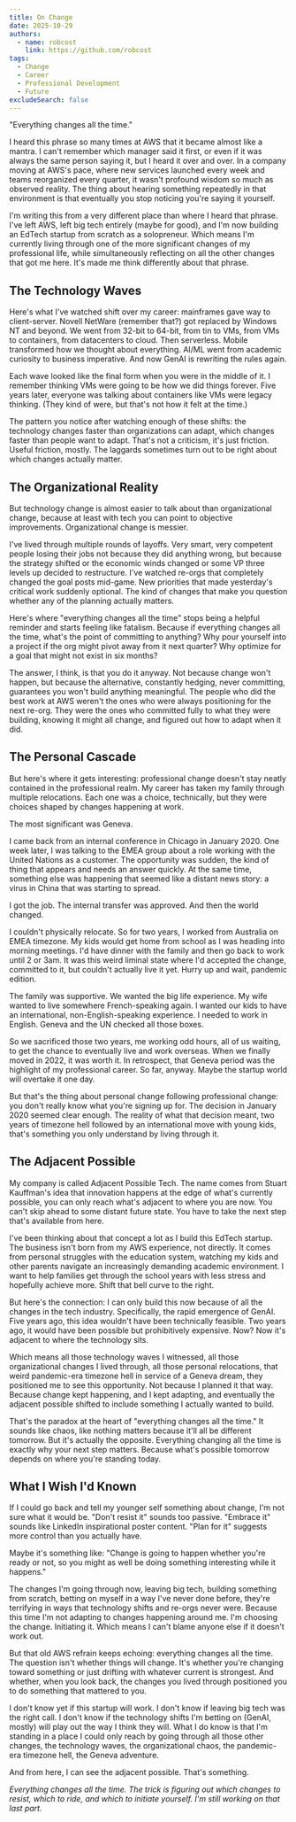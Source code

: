 ```yaml
---
title: On Change
date: 2025-10-29
authors:
  - name: robcost
    link: https://github.com/robcost
tags:
  - Change
  - Career
  - Professional Development
  - Future
excludeSearch: false
---
```

"Everything changes all the time."

I heard this phrase so many times at AWS that it became almost like a mantra. I can't remember which manager said it first, or even if it was always the same person saying it, but I heard it over and over. In a company moving at AWS's pace, where new services launched every week and teams reorganized every quarter, it wasn't profound wisdom so much as observed reality. The thing about hearing something repeatedly in that environment is that eventually you stop noticing you're saying it yourself.

I'm writing this from a very different place than where I heard that phrase. I've left AWS, left big tech entirely (maybe for good), and I'm now building an EdTech startup from scratch as a solopreneur. Which means I'm currently living through one of the more significant changes of my professional life, while simultaneously reflecting on all the other changes that got me here. It's made me think differently about that phrase.

## The Technology Waves

Here's what I've watched shift over my career: mainframes gave way to client-server. Novell NetWare (remember that?) got replaced by Windows NT and beyond. We went from 32-bit to 64-bit, from tin to VMs, from VMs to containers, from datacenters to cloud. Then serverless. Mobile transformed how we thought about everything. AI/ML went from academic curiosity to business imperative. And now GenAI is rewriting the rules again.

Each wave looked like the final form when you were in the middle of it. I remember thinking VMs were going to be how we did things forever. Five years later, everyone was talking about containers like VMs were legacy thinking. (They kind of were, but that's not how it felt at the time.)

The pattern you notice after watching enough of these shifts: the technology changes faster than organizations can adapt, which changes faster than people want to adapt. That's not a criticism, it's just friction. Useful friction, mostly. The laggards sometimes turn out to be right about which changes actually matter.

## The Organizational Reality

But technology change is almost easier to talk about than organizational change, because at least with tech you can point to objective improvements. Organizational change is messier.

I've lived through multiple rounds of layoffs. Very smart, very competent people losing their jobs not because they did anything wrong, but because the strategy shifted or the economic winds changed or some VP three levels up decided to restructure. I've watched re-orgs that completely changed the goal posts mid-game. New priorities that made yesterday's critical work suddenly optional. The kind of changes that make you question whether any of the planning actually matters.

Here's where "everything changes all the time" stops being a helpful reminder and starts feeling like fatalism. Because if everything changes all the time, what's the point of committing to anything? Why pour yourself into a project if the org might pivot away from it next quarter? Why optimize for a goal that might not exist in six months?

The answer, I think, is that you do it anyway. Not because change won't happen, but because the alternative, constantly hedging, never committing, guarantees you won't build anything meaningful. The people who did the best work at AWS weren't the ones who were always positioning for the next re-org. They were the ones who committed fully to what they were building, knowing it might all change, and figured out how to adapt when it did.

## The Personal Cascade

But here's where it gets interesting: professional change doesn't stay neatly contained in the professional realm. My career has taken my family through multiple relocations. Each one was a choice, technically, but they were choices shaped by changes happening at work.

The most significant was Geneva.

I came back from an internal conference in Chicago in January 2020. One week later, I was talking to the EMEA group about a role working with the United Nations as a customer. The opportunity was sudden, the kind of thing that appears and needs an answer quickly. At the same time, something else was happening that seemed like a distant news story: a virus in China that was starting to spread.

I got the job. The internal transfer was approved. And then the world changed.

I couldn't physically relocate. So for two years, I worked from Australia on EMEA timezone. My kids would get home from school as I was heading into morning meetings. I'd have dinner with the family and then go back to work until 2 or 3am. It was this weird liminal state where I'd accepted the change, committed to it, but couldn't actually live it yet. Hurry up and wait, pandemic edition.

The family was supportive. We wanted the big life experience. My wife wanted to live somewhere French-speaking again. I wanted our kids to have an international, non-English-speaking experience. I needed to work in English. Geneva and the UN checked all those boxes.

So we sacrificed those two years, me working odd hours, all of us waiting, to get the chance to eventually live and work overseas. When we finally moved in 2022, it was worth it. In retrospect, that Geneva period was the highlight of my professional career. So far, anyway. Maybe the startup world will overtake it one day.

But that's the thing about personal change following professional change: you don't really know what you're signing up for. The decision in January 2020 seemed clear enough. The reality of what that decision meant, two years of timezone hell followed by an international move with young kids, that's something you only understand by living through it.

## The Adjacent Possible

My company is called Adjacent Possible Tech. The name comes from Stuart Kauffman's idea that innovation happens at the edge of what's currently possible, you can only reach what's adjacent to where you are now. You can't skip ahead to some distant future state. You have to take the next step that's available from here.

I've been thinking about that concept a lot as I build this EdTech startup. The business isn't born from my AWS experience, not directly. It comes from personal struggles with the education system, watching my kids and other parents navigate an increasingly demanding academic environment. I want to help families get through the school years with less stress and hopefully achieve more. Shift that bell curve to the right.

But here's the connection: I can only build this now because of all the changes in the tech industry. Specifically, the rapid emergence of GenAI. Five years ago, this idea wouldn't have been technically feasible. Two years ago, it would have been possible but prohibitively expensive. Now? Now it's adjacent to where the technology sits.

Which means all those technology waves I witnessed, all those organizational changes I lived through, all those personal relocations, that weird pandemic-era timezone hell in service of a Geneva dream, they positioned me to see this opportunity. Not because I planned it that way. Because change kept happening, and I kept adapting, and eventually the adjacent possible shifted to include something I actually wanted to build.

That's the paradox at the heart of "everything changes all the time." It sounds like chaos, like nothing matters because it'll all be different tomorrow. But it's actually the opposite. Everything changing all the time is exactly why your next step matters. Because what's possible tomorrow depends on where you're standing today.

## What I Wish I'd Known

If I could go back and tell my younger self something about change, I'm not sure what it would be. "Don't resist it" sounds too passive. "Embrace it" sounds like LinkedIn inspirational poster content. "Plan for it" suggests more control than you actually have.

Maybe it's something like: "Change is going to happen whether you're ready or not, so you might as well be doing something interesting while it happens."

The changes I'm going through now, leaving big tech, building something from scratch, betting on myself in a way I've never done before, they're terrifying in ways that technology shifts and re-orgs never were. Because this time I'm not adapting to changes happening around me. I'm choosing the change. Initiating it. Which means I can't blame anyone else if it doesn't work out.

But that old AWS refrain keeps echoing: everything changes all the time. The question isn't whether things will change. It's whether you're changing toward something or just drifting with whatever current is strongest. And whether, when you look back, the changes you lived through positioned you to do something that mattered to you.

I don't know yet if this startup will work. I don't know if leaving big tech was the right call. I don't know if the technology shifts I'm betting on (GenAI, mostly) will play out the way I think they will. What I do know is that I'm standing in a place I could only reach by going through all those other changes, the technology waves, the organizational chaos, the pandemic-era timezone hell, the Geneva adventure.

And from here, I can see the adjacent possible. That's something.

*Everything changes all the time. The trick is figuring out which changes to resist, which to ride, and which to initiate yourself. I'm still working on that last part.*
